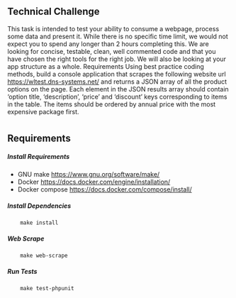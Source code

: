 ## Technical Challenge
This task is intended to test your ability to consume a webpage, process some data and present it.
While there is no specific time limit, we would not expect you to spend any longer than 2 hours
completing this.
We are looking for concise, testable, clean, well commented code and that you have chosen the
right tools for the right job. We will also be looking at your app structure as a whole.
Requirements
Using best practice coding methods, build a console application that scrapes the following website
url https://wltest.dns-systems.net/ and returns a JSON array of all the product options on the page.
Each element in the JSON results array should contain ‘option title, ‘description’, ‘price’ and
‘discount’ keys corresponding to items in the table. The items should be ordered by annual price
with the most expensive package first.
# 

## Requirements


##### Install Requirements

* GNU make https://www.gnu.org/software/make/
* Docker https://docs.docker.com/engine/installation/
* Docker compose https://docs.docker.com/compose/install/


##### Install Dependencies

```$xslt
    make install
```
##### Web Scrape

```$xslt
    make web-scrape
```
##### Run Tests

```$xslt
    make test-phpunit 
 ```


